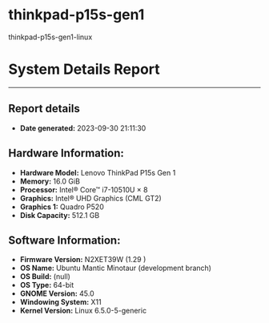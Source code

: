 # thinkpad-p15s-gen1
thinkpad-p15s-gen1-linux

# System Details Report
---

## Report details
- **Date generated:**                              2023-09-30 21:11:30

## Hardware Information:
- **Hardware Model:**                              Lenovo ThinkPad P15s Gen 1
- **Memory:**                                      16.0 GiB
- **Processor:**                                   Intel® Core™ i7-10510U × 8
- **Graphics:**                                    Intel® UHD Graphics (CML GT2)
- **Graphics 1:**                                  Quadro P520
- **Disk Capacity:**                               512.1 GB

## Software Information:
- **Firmware Version:**                            N2XET39W (1.29 )
- **OS Name:**                                     Ubuntu Mantic Minotaur (development branch)
- **OS Build:**                                    (null)
- **OS Type:**                                     64-bit
- **GNOME Version:**                               45.0
- **Windowing System:**                            X11
- **Kernel Version:**                              Linux 6.5.0-5-generic
